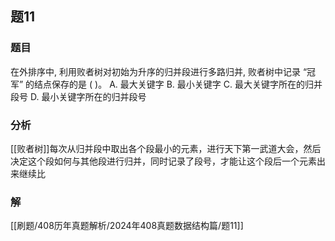 ## 题11
### 题目
在外排序中, 利用败者树对初始为升序的归并段进行多路归并, 败者树中记录 “冠军” 的结点保存的是 (   )。
A. 最大关键字
B. 最小关键字
C. 最大关键字所在的归并段号
D. 最小关键字所在的归并段号
### 分析
[[败者树]]每次从归并段中取出各个段最小的元素，进行天下第一武道大会，然后决定这个段如何与其他段进行归并，同时记录了段号，才能让这个段后一个元素出来继续比
### 解
[[刷题/408历年真题解析/2024年408真题数据结构篇/题11]]